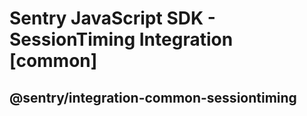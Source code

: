 # Sentry JavaScript SDK - SessionTiming Integration [common]

## @sentry/integration-common-sessiontiming
